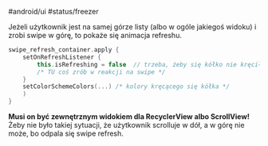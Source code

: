 #android/ui 
#status/freezer 

Jeżeli użytkownik jest na samej górze listy (albo w ogóle jakiegoś widoku) i zrobi swipe w górę, to pokaże się animacja refreshu.

```kotlin
swipe_refresh_container.apply {  
    setOnRefreshListener {  
        this.isRefreshing = false  // trzeba, żeby się kółko nie kręciło w nieskończoność
        /* TU coś zrób w reakcji na swipe */
    }  
    setColorSchemeColors(...) /* kolory kręcącego się kółka */ 
    )  
}
```

**Musi on być zewnętrznym widokiem dla RecyclerView albo ScrollView!**
Żeby nie było takiej sytuacji, że użytkownik scrolluje w dół, a w górę nie może, bo odpala się swipe refresh.